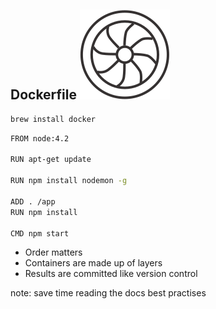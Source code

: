 ## Dockerfile ![](images/engine.svg)

```sh
brew install docker
```

```sh
FROM node:4.2

RUN apt-get update

RUN npm install nodemon -g

ADD . /app
RUN npm install

CMD npm start
```

+ Order matters
+ Containers are made up of layers
+ Results are committed like version control

note:
  save time reading the docs
  best practises
